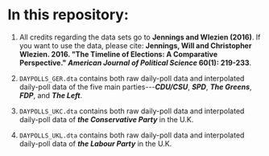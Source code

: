 # In this repository:

1. All credits regarding the data sets go to **Jennings and Wlezien (2016)**. If you want to use the data, please cite: **Jennings, Will and Christopher Wlezien. 2016. "The Timeline of Elections: A Comparative Perspective." _American Journal of Political Science_ 60(1): 219-233**.

2. `DAYPOLLS_GER.dta` contains both raw daily-poll data and interpolated daily-poll data of the five main parties---**_CDU/CSU_**, **_SPD_**, **_The Greens_**, **_FDP_**, and **_The Left_**.

3. `DAYPOLLS_UKC.dta` contains both raw daily-poll data and interpolated daily-poll data of **_the Conservative Party_** in the U.K.

4. `DAYPOLLS_UKL.dta` contains both raw daily-poll data and interpolated daily-poll data of **_the Labour Party_** in the U.K.

